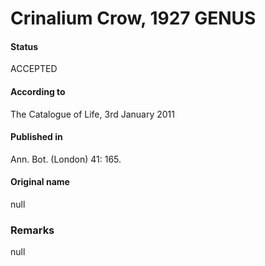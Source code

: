 Crinalium Crow, 1927 GENUS
=======

#### Status
ACCEPTED

#### According to
The Catalogue of Life, 3rd January 2011

#### Published in
Ann. Bot. (London) 41: 165.

#### Original name
null

### Remarks
null
